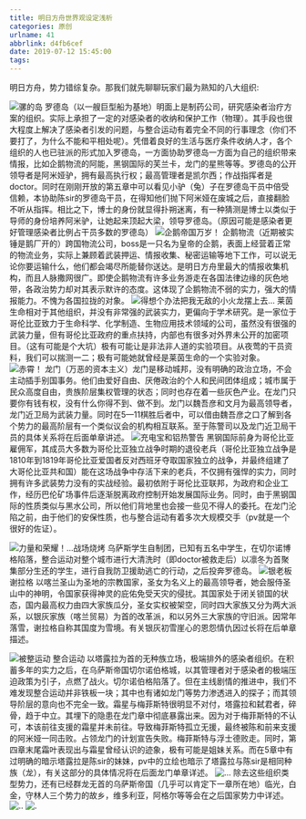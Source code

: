 ```yaml
---
title: 明日方舟世界观设定浅析
categories: 原创
urlname: 41
abbrlink: d4fb6cef
date: 2019-07-12 15:45:00
tags:
---
```

<!--markdown-->明日方舟，势力错综复杂。那我们就先聊聊玩家们最为熟知的八大组织:
![骡的岛][1]
罗德岛（以一艘巨型船为基地）明面上是制药公司，研究感染者治疗方案的组织。实际上承担了一定的对感染者的收纳和保护工作（物理）。其手段也很大程度上解决了感染者引发的问题，与整合运动有着完全不同的行事理念（你们不要打了，为什么不能和平相处呢）。凭借着良好的生活与医疗条件收纳人才，各个组织的人也已驻派的形式加入罗德岛，一方面协助罗德岛一方面为自己的组织带来情报，比如企鹅物流的阿能，黑钢国际的芙兰卡，龙门的星熊等等。罗德岛的公开领导者是阿米娅驴，拥有最高执行权；最高管理者是凯尔西；作战指挥者是doctor。同时在刚刚开放的第五章中可以看见小驴（兔）子在罗德岛干员中倍受信赖，本协助陈sir的罗德岛干员，在得知他们抛下阿米娅在废城之后，直接翻脸不听从指挥。相比之下，博士的身份就显得扑朔迷离，有一种猜测是博士以类似于导师的身份培养阿米驴，让她起来顶起大梁，领导罗德岛。（原因可能是感染者更好管理感染者比例占干员多数的罗德岛）
![企鹅帝国万岁！][2]
企鹅物流（近期被实锤是鹅厂开的）跨国物流公司，boss是一只名为皇帝的企鹅，表面上经营着正常的物流业务，实际上兼顾着武装押运、情报收集、秘密运输等地下工作，可以说无论你要运输什么，他们都会竭尽所能替你送达。是明日方舟里最大的情报收集机构，而且人脉撒网很广。即使企鹅物流有许多业务游走在各国法律边缘的灰色地带，各政治势力却对其表示默许的态度。这体现了企鹅物流不弱的实力，强大的情报能力。不愧为各国拉拢的对象。
![得想个办法把我无敌的小火龙摆上去...][3]
莱茵生命相对于其他组织，并没有非常强的武装实力，更偏向于学术研究。是一家位于哥伦比亚致力于生命科学、化学制造、生物应用技术领域的公司，虽然没有很强的武装力量，但有哥伦比亚政府的重点扶持，内部也有很多对外界未公开的加密项目。（这有可能是个大坑）极有可能让是非法非人道的实验项目。从夜莺的干员资料，我们可以揣测一二；极有可能她就曾经是莱茵生命的一个实验对象。
![赤霄！][4]
龙门（万恶的资本主义）龙门是移动城邦，没有明确的政治立场，不会主动插手别国事务。他们由爱好自由、厌倦政治的个人和民间团体组成；城市属于民众高度自由，贵族阶层集权管理的状态；同时也存在着一些灰色产业。在龙门只要你有钱有权，没有什么你得不到、做不到。龙门以魏吾彦和文月为最高领导者，龙门近卫局为武装力量。同时在5—11棋胜后者中，可以借由魏吾彦之口了解到各个势力的最高阶层有一个类似议会的机构相互联系。至于陈警司以及龙门近卫局干员的具体关系将在后面单章讲述。
![充电宝和铝热警告][5]
黑钢国际前身为哥伦比亚雇佣军，其成员大多数为哥伦比亚独立战争时期的退役老兵（哥伦比亚独立战争是1810年到1819年哥伦比亚爱国者反对西班牙夺取国家独立的战争，并最终组建了大哥伦比亚共和国）能在这场战争中存活下来的老兵，不仅拥有强悍的实力，同时拥有许多武装势力没有的实战经验。最初依附于哥伦比亚联邦，为政府和企业工作，经历巴伦矿场事件后逐渐脱离政府控制开始发展国际业务。同时，由于黑钢国际的性质类似与黑水公司，所以他们背地里也会接一些见不得人的委托。在龙门沦陷之前，由于他们的安保性质，也与整合运动有着多次大规模交手（pv就是一个很好的佐证）。

![力量和荣耀！...战场烧烤][6]
乌萨斯学生自制团，已知有五名中学生，在切尔诺博格陷落，整合运动对整个城市进行大清洗时（即doctor被救走后）以凛冬为首聚集部分生还的学生，进行自我防卫援助逃亡的行动，之后投奔罗德岛。
![银老板][7]
谢拉格 以喀兰圣山为圣地的宗教国家，圣女为名义上的最高领导者，她会服侍圣山中的神明，令国家获得神灵的庇佑免受天灾的侵扰。其国家处于闭关锁国的状态，国内最高权力由四大家族瓜分，圣女实权被架空，同时四大家族又分为两大派系，以银灰家族（喀兰贸易）为首的改革派，和以另外三大家族的守旧派。因常年落雪，谢拉格自称其国度为雪境。有关银灰初雪崖心的恩怨情仇因过长将在后单章描述。

![被整运动][8]
整合运动 以塔露拉为首的无种族立场，极端排外的感染者组织。在积蓄多年的实力之后，在乌萨斯帝国切尔诺伯格城，以其管理者对于感染者的极端压迫政策为引子，点燃了战火。切尔诺伯格陷落了。但在主线剧情的推进中，我们不难发现整合运动并非铁板一块；其中也有诸如龙门等势力渗透进入的探子；而其领导阶层的意向也不完全一致。霜星与梅菲斯特很明显不对付，塔露拉和弑君者，碎骨，趋于中立。其埋下的隐患在龙门章中彻底暴露出来。因为对于梅菲斯特的不认可，本该前往支援的霜星并未前往。导致梅菲斯特孤立无援，最终被陈和前来支援的阿米娅一同击败。占领龙门的计划宣告失败。梅菲斯特与浮士德败走。同时，第四章末尾霜叶表现出与霜星曾经认识的迹象，极有可能是姐妹关系。而在5章中有过明确的暗示塔露拉是陈sir的妹妹，pv中的立绘也暗示了塔露拉与陈sir是相同种族（龙），有关这部分的具体情况将在后面龙门单章详述。
![...][9]
除去这些组织类型势力，还有已经群龙无首的乌萨斯帝国（几乎可以肯定下一章所在地）临光，白金，守林人三个势力的故乡，维多利亚，阿格尔等等会在之后国家势力中详述。
![..][10]
![.][11]


  [1]: https://pic3.superbed.cn/item/5d3434a1451253d1788959e0.jpg
  [2]: https://pic.superbed.cn/item/5d3427e7451253d17888fbd0.jpg
  [3]: https://pic2.superbed.cn/item/5d3427ef451253d17888fc8e.jpg
  [4]: https://pic.superbed.cn/item/5d3427ef451253d17888fc89.jpg
  [5]: https://pic2.superbed.cn/item/5d344f4d451253d1788a11ff.jpg
  [6]: https://pic3.superbed.cn/item/5d3427e7451253d17888fbc5.jpg
  [7]: https://pic.superbed.cn/item/5d3427e7451253d17888fbd4.jpg
  [8]: https://pic.superbed.cn/item/5d3427ef451253d17888fc87.jpg
  [9]: https://pic.superbed.cn/item/5d3427e7451253d17888fbcc.jpg
  [10]: https://pic.superbed.cn/item/5d3434a1451253d1788959de.jpg
  [11]: https://pic.superbed.cn/item/5d3427e7451253d17888fbc8.jpg